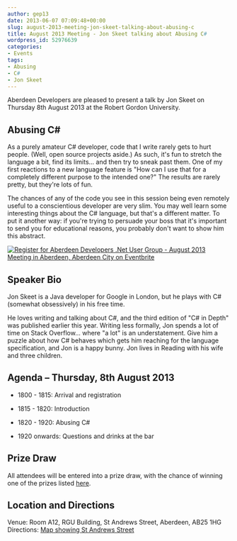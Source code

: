 ```yaml
---
author: gep13
date: 2013-06-07 07:09:48+00:00
slug: august-2013-meeting-jon-skeet-talking-about-abusing-c
title: August 2013 Meeting - Jon Skeet talking about Abusing C#
wordpress_id: 52976639
categories:
- Events
tags:
- Abusing
- C#
- Jon Skeet
---
```


Aberdeen Developers are pleased to present a talk by Jon Skeet on Thursday 8th August 2013 at the Robert Gordon University.





## Abusing C#





As a purely amateur C# developer, code that I write rarely gets to hurt people. (Well, open source projects aside.) As such, it's fun to stretch the language a bit, find its limits... and then try to sneak past them. One of my first reactions to a new language feature is "How can I use that for a completely different purpose to the intended one?" The results are rarely pretty, but they're lots of fun.





The chances of any of the code you see in this session being even remotely useful to a conscientious developer are very slim. You may well learn some interesting things about the C# language, but that's a different matter. To put it another way: if you're trying to persuade your boss that it's important to send you for educational reasons, you probably don't want to show him this abstract.





[![Register for Aberdeen Developers .Net User Group - August 2013 Meeting in Aberdeen, Aberdeen City on Eventbrite](http://www.eventbrite.com/registerbutton?eid=2581657808)](http://adnuguk-aug2013.eventbrite.co.uk/?ebtv=C)





## Speaker Bio





Jon Skeet is a Java developer for Google in London, but he plays with C# (somewhat obsessively) in his free time.





He loves writing and talking about C#, and the third edition of "C# in Depth" was published earlier this year. Writing less formally, Jon spends a lot of time on Stack Overflow... where "a lot" is an understatement. Give him a puzzle about how C# behaves which gets him reaching for the language specification, and Jon is a happy bunny. Jon lives in Reading with his wife and three children.





## Agenda – Thursday, 8th August 2013






  * 1800 - 1815: Arrival and registration


  * 1815 - 1820: Introduction


  * 1820 - 1920: Abusing C#


  * 1920 onwards: Questions and drinks at the bar




## Prize Draw


All attendees will be entered into a prize draw, with the chance of winning one of the prizes listed [here](http://www.gep13.co.uk/blog/?p=107).


## Location and Directions


Venue: Room A12, RGU Building, St Andrews Street, Aberdeen, AB25 1HG Directions: [Map showing St Andrews Street](http://www.bing.com/maps/?v=2&cp=57.149542434132776~-2.102723645985436&lvl=17&dir=0&sty=c&eo=1&form=LMLTCC)
